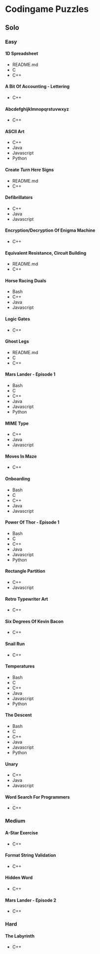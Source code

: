 # Codingame Puzzles

## Solo

### Easy

#### 1D Spreadsheet

-   README.md
-   C
-   C++

#### A Bit Of Accounting - Lettering

-   C++

#### Abcdefghijklmnopqrstuvwxyz

-   C++

#### ASCII Art

-   C++
-   Java
-   Javascript
-   Python

#### Create _Turn Here_ Signs

-   README.md
-   C++

#### Defibrillators

-   C++
-   Java
-   Javascript

#### Encryption/Decryption Of Enigma Machine

-   C++

#### Equivalent Resistance, Circuit Building

-   README.md
-   C++

#### Horse Racing Duals

-   Bash
-   C++
-   Java
-   Javascript

#### Logic Gates

-   C++

#### Ghost Legs

-   README.md
-   C
-   C++

#### Mars Lander - Episode 1

-   Bash
-   C
-   C++
-   Java
-   Javascript
-   Python

#### MIME Type

-   C++
-   Java
-   Javascript

#### Moves In Maze

-   C++

#### Onboarding

-   Bash
-   C
-   C++
-   Java
-   Javascript

#### Power Of Thor - Episode 1

-   Bash
-   C
-   C++
-   Java
-   Javascript
-   Python

#### Rectangle Partition

-   C++
-   Javascript

#### Retro Typewriter Art

-   C++

#### Six Degrees Of Kevin Bacon

-   C++

#### Snail Run

-   C++

#### Temperatures

-   Bash
-   C
-   C++
-   Java
-   Javascript
-   Python

#### The Descent

-   Bash
-   C
-   C++
-   Java
-   Javascript
-   Python

#### Unary

-   C++
-   Java
-   Javascript

#### Word Search For Programmers

-   C++

### Medium

#### A-Star Exercise

-   C++

#### Format String Validation

-   C++

#### Hidden Word

-   C++

#### Mars Lander - Episode 2

-   C++

### Hard

#### The Labyrinth

-   C++
